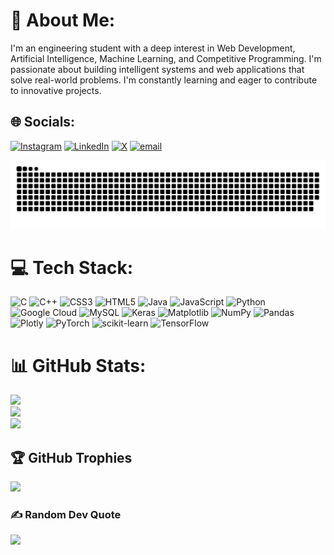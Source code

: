 # 💫 About Me:
I'm an engineering student with a deep interest in Web Development, Artificial Intelligence, Machine Learning, and Competitive Programming. I'm passionate about building intelligent systems and web applications that solve real-world problems. I'm constantly learning and eager to contribute to innovative projects.<br>


## 🌐 Socials:
[![Instagram](https://img.shields.io/badge/Instagram-%23E4405F.svg?logo=Instagram&logoColor=white)](https://instagram.com/samarthh.23) [![LinkedIn](https://img.shields.io/badge/LinkedIn-%230077B5.svg?logo=linkedin&logoColor=white)](https://linkedin.com/in/samarth-hegde-41a92a280) [![X](https://img.shields.io/badge/X-black.svg?logo=X&logoColor=white)](https://x.com/_samaarth_) [![email](https://img.shields.io/badge/Email-D14836?logo=gmail&logoColor=white)](mailto:samarthhegde45@gmail.com) 

<picture>
  <source media="(prefers-color-scheme: dark)" srcset="https://raw.githubusercontent.com/samarthh23/samarthh23/output/github-snake-dark.svg" />
  <source media="(prefers-color-scheme: light)" srcset="https://raw.githubusercontent.com/samarthh23/samarthh23/output/github-snake.svg" />
  <img alt="github-snake" src="https://raw.githubusercontent.com/samarthh23/samarthh23/output/github-snake.svg" />
</picture>



# 💻 Tech Stack:
![C](https://img.shields.io/badge/c-%2300599C.svg?style=for-the-badge&logo=c&logoColor=white) ![C++](https://img.shields.io/badge/c++-%2300599C.svg?style=for-the-badge&logo=c%2B%2B&logoColor=white) ![CSS3](https://img.shields.io/badge/css3-%231572B6.svg?style=for-the-badge&logo=css3&logoColor=white) ![HTML5](https://img.shields.io/badge/html5-%23E34F26.svg?style=for-the-badge&logo=html5&logoColor=white) ![Java](https://img.shields.io/badge/java-%23ED8B00.svg?style=for-the-badge&logo=openjdk&logoColor=white) ![JavaScript](https://img.shields.io/badge/javascript-%23323330.svg?style=for-the-badge&logo=javascript&logoColor=%23F7DF1E) ![Python](https://img.shields.io/badge/python-3670A0?style=for-the-badge&logo=python&logoColor=ffdd54) ![Google Cloud](https://img.shields.io/badge/GoogleCloud-%234285F4.svg?style=for-the-badge&logo=google-cloud&logoColor=white) ![MySQL](https://img.shields.io/badge/mysql-4479A1.svg?style=for-the-badge&logo=mysql&logoColor=white) ![Keras](https://img.shields.io/badge/Keras-%23D00000.svg?style=for-the-badge&logo=Keras&logoColor=white) ![Matplotlib](https://img.shields.io/badge/Matplotlib-%23ffffff.svg?style=for-the-badge&logo=Matplotlib&logoColor=black) ![NumPy](https://img.shields.io/badge/numpy-%23013243.svg?style=for-the-badge&logo=numpy&logoColor=white) ![Pandas](https://img.shields.io/badge/pandas-%23150458.svg?style=for-the-badge&logo=pandas&logoColor=white) ![Plotly](https://img.shields.io/badge/Plotly-%233F4F75.svg?style=for-the-badge&logo=plotly&logoColor=white) ![PyTorch](https://img.shields.io/badge/PyTorch-%23EE4C2C.svg?style=for-the-badge&logo=PyTorch&logoColor=white) ![scikit-learn](https://img.shields.io/badge/scikit--learn-%23F7931E.svg?style=for-the-badge&logo=scikit-learn&logoColor=white) ![TensorFlow](https://img.shields.io/badge/TensorFlow-%23FF6F00.svg?style=for-the-badge&logo=TensorFlow&logoColor=white)
# 📊 GitHub Stats:
![](https://github-readme-stats.vercel.app/api?username=samarthh23&theme=dark&hide_border=true&include_all_commits=false&count_private=false)<br/>
![](https://nirzak-streak-stats.vercel.app/?user=samarthh23&theme=dark&hide_border=true)<br/>
![](https://github-readme-stats.vercel.app/api/top-langs/?username=samarthh23&theme=dark&hide_border=true&include_all_commits=false&count_private=false&layout=compact)

## 🏆 GitHub Trophies
![](https://github-profile-trophy.vercel.app/?username=samarthh23&theme=radical&no-frame=false&no-bg=true&margin-w=4)

### ✍️ Random Dev Quote
![](https://quotes-github-readme.vercel.app/api?type=horizontal&theme=radical)

<!-- Proudly created with GPRM ( https://gprm.itsvg.in ) -->
